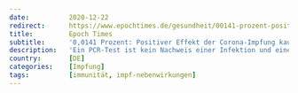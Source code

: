 ```yaml
---
date:          2020-12-22
redirect:      https://www.epochtimes.de/gesundheit/00141-prozent-positiver-effekt-der-corona-impfung-kaum-nachweisbar-a3407982.html
title:         Epoch Times
subtitle:      '0,0141 Prozent: Positiver Effekt der Corona-Impfung kaum nachweisbar'
description:   'Ein PCR-Test ist kein Nachweis einer Infektion und eine Corona-Impfung ist keine Garantie, nicht oder nicht schwer zu erkranken. Letzteres zeigt eine Studie im Rahmen der Zulassung des Impfstoffes von BioNTech-Pfizer. Betrachtet man zudem die positiven – und negativen – Effekte, werden die Ziele der Impfung verfehlt.'
country:       [DE]
categories:    [Impfung]
tags:          [immunität, impf-nebenwirkungen]
---
```

